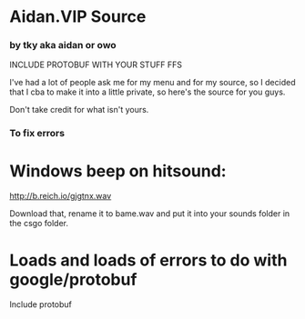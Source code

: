 # Aidan.VIP Source
### by tky aka aidan or owo

INCLUDE PROTOBUF WITH YOUR STUFF FFS

I've had a lot of people ask me for my menu and for my source, so I decided that I cba to make it into a little private, so here's the source for you guys.

Don't take credit for what isn't yours.

### To fix errors

# Windows beep on hitsound:

http://b.reich.io/gjgtnx.wav

Download that, rename it to bame.wav and put it into your sounds folder in the csgo folder. 

# Loads and loads of errors to do with google/protobuf

Include protobuf
